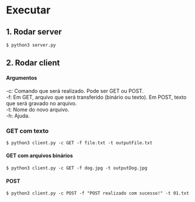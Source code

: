 # Executar
## 1. Rodar server
```
$ python3 server.py
```

## 2. Rodar client

#### Argumentos
-c: Comando que será realizado. Pode ser GET ou POST.   
-f: Em GET, arquivo que será transferido (binário ou texto). Em POST, texto que será gravado no arquivo.   
-t: Nome do novo arquivo.   
-h: Ajuda.   

### GET com texto
```
$ python3 client.py -c GET -f file.txt -t outputFile.txt
```

#### GET com arquivos binários
```
$ python3 client.py -c GET -f dog.jpg -t outputDog.jpg
```

#### POST
```
$ python3 client.py -c POST -f "POST realizado com sucesso!" -t 01.txt
```
